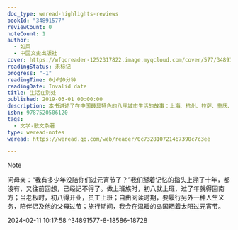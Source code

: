 ```yaml
---
doc_type: weread-highlights-reviews
bookId: "34891577"
reviewCount: 0
noteCount: 1
author:
  - 如风
  - 中国文史出版社
cover: https://wfqqreader-1252317822.image.myqcloud.com/cover/577/34891577/t7_34891577.jpg
readingStatus: 未标记
progress: "-1"
readingTime: 0小时0分钟
readingDate: Invalid date
title: 生活在别处
published: 2019-03-01 00:00:00
description: 本书讲述了在中国最具特色的八座城市生活的故事：上海、杭州、拉萨、重庆、深圳、香港、广州、哈尔滨。作者在不同的城市生活，展示出东西南北中的传统、风景、饮食的不同，不同的城市性格，不同的城市人的性格，让读者体会不同的生活方式和感悟。本书既有美图、美景、美文，又有对人生的参悟、对旅行对生活的深度思索。
isbn: 9787520506120
tags:
  - 文学-散文杂著
type: weread-notes
weread: https://weread.qq.com/web/reader/0c732810721467390c7c3ee

---
```



















> [!NOTE] 
> 问母亲：“我有多少年没陪你们过元宵节了？”我们掰着记忆的指头上溯了十年，都没有，又往前回想，已经记不得了。做上班族时，初八就上班，过了年就得回南方；当老板时，初八得开业，员工上班；自由阅读时期，要履行另外一种人生义务，陪伴侣及他的父母过节；旅行期间，我会在温暖的岛国晒着太阳过元宵节。
> 
> 2024-02-11 10:17:58 ^34891577-8-18586-18728



